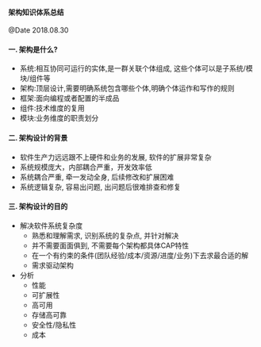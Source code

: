#### 架构知识体系总结
@Date 2018.08.30

#### 一. 架构是什么?

* 系统:相互协同可运行的实体,是一群关联个体组成, 这些个体可以是子系统/模块/组件等
* 架构:顶层设计,需要明确系统包含哪些个体,明确个体运作和写作的规则
* 框架:面向编程或者配置的半成品
* 组件:技术维度的复用
* 模块:业务维度的职责划分

#### 二. 架构设计的背景

* 软件生产力远远跟不上硬件和业务的发展, 软件的扩展非常复杂
* 系统规模庞大，内部耦合严重，开发效率低
* 系统耦合严重, 牵一发动全身, 后续修改和扩展困难
* 系统逻辑复杂, 容易出问题, 出问题后很难排查和修复

#### 三. 架构设计的目的

* 解决软件系统复杂度
    * 熟悉和理解需求, 识别系统的复杂点, 并针对解决
    * 并不需要面面俱到, 不需要每个架构都具体CAP特性
    * 在一个有约束的条件(团队经验/成本/资源/进度/业务)下去求最合适的解
    * 需求驱动架构
* 分析
    * 性能
    * 可扩展性
    * 高可用
    * 存储高可靠
    * 安全性/隐私性
    * 成本
